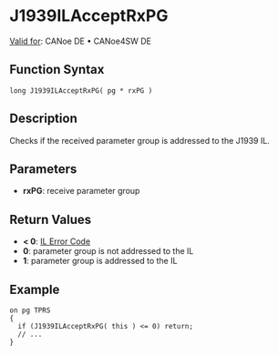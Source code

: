 # J1939ILAcceptRxPG

[Valid for](../../../../Shared/FeatureAvailability.md): CANoe DE • CANoe4SW DE

## Function Syntax

```
long J1939ILAcceptRxPG( pg * rxPG )
```

## Description

Checks if the received parameter group is addressed to the J1939 IL.

## Parameters

- **rxPG**: receive parameter group

## Return Values

- **< 0**: [IL Error Code](../../../CAPLfunctionsISOj1939ErrorCodes.md)
- **0**: parameter group is not addressed to the IL
- **1**: parameter group is addressed to the IL

## Example

```plaintext
on pg TPRS
{
  if (J1939ILAcceptRxPG( this ) <= 0) return;
  // ...
}
```
